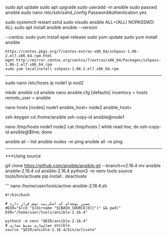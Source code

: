 sudo apt update
sudo apt upgrade
sudo useradd -m ansible
sudo passwd ansible
sudo nano /etc/ssh/sshd_config
  PasswordAuthentication  yes

sudo systemctl restart sshd
sudo visudo
  ansible  ALL=(ALL)  NOPASSWD: ALL
sudo apt install ansible
ansible --version

--centos:
sudo yum install epel-release
sudo yum update
sudo yum install ansible
```
https://centos.pkgs.org/7/centos-extras-x86_64/sshpass-1.06-2.el7.x86_64.rpm.html
wget http://mirror.centos.org/centos/7/extras/x86_64/Packages/sshpass-1.06-2.el7.x86_64.rpm
sudo yum localinstall sshpass-1.06-2.el7.x86_64.rpm
```
-------

sudo nano /etc/hosts
  ip  node1
  ip  nod2

mkdir ansible
cd ansible
nano ansible.cfg
  [defaults]
  inventory = hosts
  remote_user = ansible

nano hosts
  [nodes]
  node1 ansible_host=<PrivateIP of ansible_node1 instance>
  node2 ansible_host=<PrivateIP of ansible_node2 instance>

ssh-keygen
cd /home/ansible
ssh-copy-id ansible@node1

nano /tmp/hosts
  node1
  node2
cat /tmp/hosts | while read line; do ssh-copy-id ansible@$line; done

ansible all --list
ansible nodes -m ping
ansible all -m ping

-------
***Using source

git clone https://github.com/ansible/ansible.git --branch=v2.16.4
mv ansible ansible-2.16.4
cd ansible-2.16.4
python3 -m venv tools
source tools/bin/activate
pip install .
deactivate

'''
nano /home/user/tools/active-ansible-2.16.4.sh
```
#!/bin/bash

# مسیر پوشه‌ای که اسکریپت توش قرار داره
#DIR="$(cd "$(dirname "${BASH_SOURCE[0]}")" && pwd)"
DIR="/home/user/tools/ansible-2.16.4"

python3 -m venv "$DIR/ansible-2.16.4"
# فعال‌سازی محیط مجازی ansible
source "$DIR/ansible-2.16.4/bin/activate"
```

